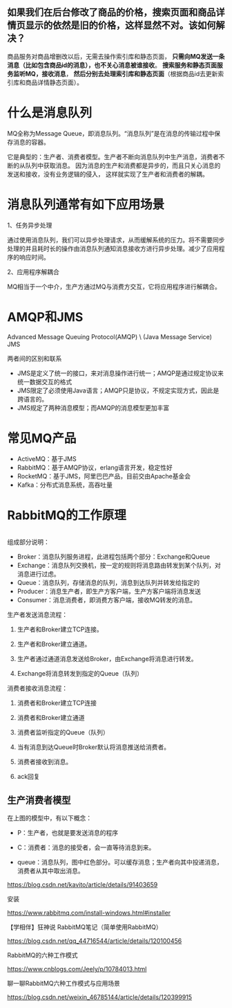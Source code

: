 ## 如果我们在后台修改了商品的价格，搜索页面和商品详情页显示的依然是旧的价格，这样显然不对。该如何解决？

商品服务对商品增删改以后，无需去操作索引库和静态页面，
**只需向MQ发送一条消息（比如包含商品id的消息），也不关心消息被谁接收**。
**搜索服务和静态页面服务监听MQ，接收消息**，
**然后分别去处理索引库和静态页面**（根据商品id去更新索引库和商品详情静态页面）。

# 什么是消息队列

MQ全称为Message Queue，即消息队列。“消息队列”是在消息的传输过程中保存消息的容器。

它是典型的：生产者、消费者模型。生产者不断向消息队列中生产消息，消费者不断的从队列中获取消息。
因为消息的生产和消费都是异步的，而且只关心消息的发送和接收，没有业务逻辑的侵入，
这样就实现了生产者和消费者的解耦。

# 消息队列通常有如下应用场景

1、任务异步处理

通过使用消息队列，我们可以异步处理请求，从而缓解系统的压力。将不需要同步处理的并且耗时长的操作由消息队列通知消息接收方进行异步处理。减少了应用程序的响应时间。

2、应用程序解耦合

MQ相当于一个中介，生产方通过MQ与消费方交互，它将应用程序进行解耦合。

# AMQP和JMS

Advanced Message Queuing Protocol(AMQP)  \ (Java Message Service) JMS


两者间的区别和联系

* JMS是定义了统一的接口，来对消息操作进行统一；AMQP是通过规定协议来统一数据交互的格式
* JMS限定了必须使用Java语言；AMQP只是协议，不规定实现方式，因此是跨语言的。
* JMS规定了两种消息模型；而AMQP的消息模型更加丰富

# 常见MQ产品

* ActiveMQ：基于JMS
* RabbitMQ：基于AMQP协议，erlang语言开发，稳定性好
* RocketMQ：基于JMS，阿里巴巴产品，目前交由Apache基金会
* Kafka：分布式消息系统，高吞吐量

# RabbitMQ的工作原理

<img alt=""  src="https://img-blog.csdnimg.cn/20190610225910220.png">


组成部分说明：

* Broker：消息队列服务进程，此进程包括两个部分：Exchange和Queue
* Exchange：消息队列交换机，按一定的规则将消息路由转发到某个队列，对消息进行过虑。
* Queue：消息队列，存储消息的队列，消息到达队列并转发给指定的
* Producer：消息生产者，即生产方客户端，生产方客户端将消息发送
* Consumer：消息消费者，即消费方客户端，接收MQ转发的消息。

生产者发送消息流程：

1. 生产者和Broker建立TCP连接。

2. 生产者和Broker建立通道。

3. 生产者通过通道消息发送给Broker，由Exchange将消息进行转发。

4. Exchange将消息转发到指定的Queue（队列）

消费者接收消息流程：

1. 消费者和Broker建立TCP连接

2. 消费者和Broker建立通道

3. 消费者监听指定的Queue（队列）

4. 当有消息到达Queue时Broker默认将消息推送给消费者。

5. 消费者接收到消息。

6. ack回复

## 生产消费者模型

在上图的模型中，有以下概念：

* P：生产者，也就是要发送消息的程序

* C：消费者：消息的接受者，会一直等待消息到来。

* queue：消息队列，图中红色部分。可以缓存消息；生产者向其中投递消息，消费者从其中取出消息。

https://blog.csdn.net/kavito/article/details/91403659

安装

https://www.rabbitmq.com/install-windows.html#installer

【学相伴】狂神说 RabbitMQ笔记（简单使用RabbitMQ）

https://blog.csdn.net/qq_44716544/article/details/120100456

RabbitMQ的六种工作模式

https://www.cnblogs.com/Jeely/p/10784013.html

聊一聊RabbitMQ六种工作模式与应用场景

https://blog.csdn.net/weixin_46785144/article/details/120399915